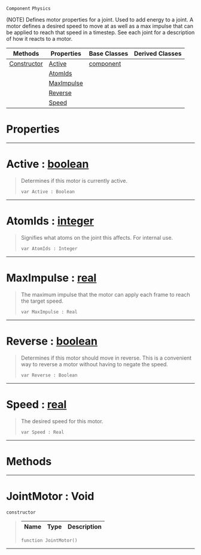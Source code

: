  `Component` `Physics`



(NOTE) Defines motor properties for a joint. Used to add energy to a joint. A motor defines a desired speed to move at as well as a max impulse that can be applied to reach that speed in a timestep. See each joint for a description of how it reacts to a motor.

|Methods|Properties|Base Classes|Derived Classes|
|---|---|---|---|
|[ Constructor](https://github.com/zeroengineteam/ZeroDocs/blob/master/code_reference/class_reference/jointmotor.markdown#jointmotor-void)|[ Active](https://github.com/zeroengineteam/ZeroDocs/blob/master/code_reference/class_reference/jointmotor.markdown#active-zero-engine-docum)|[component](https://github.com/zeroengineteam/ZeroDocs/blob/master/code_reference/class_reference/component.markdown)| |
| |[ AtomIds](https://github.com/zeroengineteam/ZeroDocs/blob/master/code_reference/class_reference/jointmotor.markdown#atomids-zero-engine-docu)| | |
| |[ MaxImpulse](https://github.com/zeroengineteam/ZeroDocs/blob/master/code_reference/class_reference/jointmotor.markdown#maximpulse-zero-engine-d)| | |
| |[ Reverse](https://github.com/zeroengineteam/ZeroDocs/blob/master/code_reference/class_reference/jointmotor.markdown#reverse-zero-engine-docu)| | |
| |[ Speed](https://github.com/zeroengineteam/ZeroDocs/blob/master/code_reference/class_reference/jointmotor.markdown#speed-zero-engine-docume)| | |


 #  Properties


---  
 #  Active : [boolean](https://github.com/zeroengineteam/ZeroDocs/blob/master/code_reference/zilch_base_types/boolean.markdown)

> Determines if this motor is currently active.
> ``` lang=cpp, name=Zilch
> var Active : Boolean


---  
 #  AtomIds : [integer](https://github.com/zeroengineteam/ZeroDocs/blob/master/code_reference/zilch_base_types/integer.markdown)

> Signifies what atoms on the joint this affects. For internal use.
> ``` lang=cpp, name=Zilch
> var AtomIds : Integer


---  
 #  MaxImpulse : [real](https://github.com/zeroengineteam/ZeroDocs/blob/master/code_reference/zilch_base_types/real.markdown)

> The maximum impulse that the motor can apply each frame to reach the target speed.
> ``` lang=cpp, name=Zilch
> var MaxImpulse : Real


---  
 #  Reverse : [boolean](https://github.com/zeroengineteam/ZeroDocs/blob/master/code_reference/zilch_base_types/boolean.markdown)

> Determines if this motor should move in reverse. This is a convenient way to reverse a motor without having to negate the speed.
> ``` lang=cpp, name=Zilch
> var Reverse : Boolean


---  
 #  Speed : [real](https://github.com/zeroengineteam/ZeroDocs/blob/master/code_reference/zilch_base_types/real.markdown)

> The desired speed for this motor.
> ``` lang=cpp, name=Zilch
> var Speed : Real


---  
 #  Methods


---  
 #  JointMotor : Void

 `constructor`

> 
> |Name|Type|Description|
> |---|---|---|
> ``` lang=cpp, name=Zilch
> function JointMotor()
> ``` 


---  
 

 